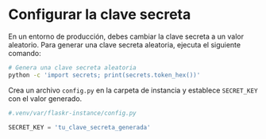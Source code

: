# Configurar la clave secreta

En un entorno de producción, debes cambiar la clave secreta a un valor aleatorio. Para generar una clave secreta aleatoria, ejecuta el siguiente comando:

```bash
# Genera una clave secreta aleatoria
python -c 'import secrets; print(secrets.token_hex())'
```

Crea un archivo `config.py` en la carpeta de instancia y establece `SECRET_KEY` con el valor generado.

```python
#.venv/var/flaskr-instance/config.py

SECRET_KEY = 'tu_clave_secreta_generada'
```
